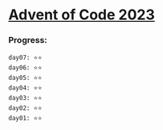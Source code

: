 # [Advent of Code 2023](https://adventofcode.com/)


### Progress:
```
day07: ⭐⭐
day06: ⭐⭐️
day05: ⭐⭐️
day04: ⭐⭐
day03: ⭐⭐️
day02: ⭐⭐
day01: ⭐⭐
```